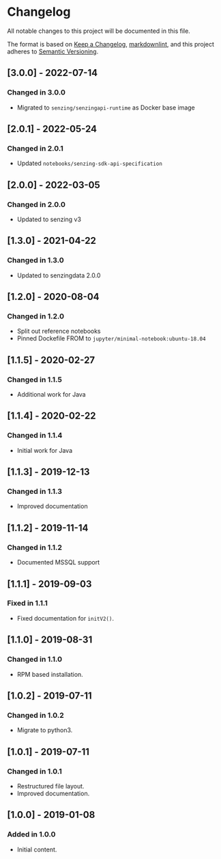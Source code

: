 # Changelog

All notable changes to this project will be documented in this file.

The format is based on [Keep a Changelog](https://keepachangelog.com/en/1.0.0/),
[markdownlint](https://dlaa.me/markdownlint/),
and this project adheres to [Semantic Versioning](https://semver.org/spec/v2.0.0.html).

## [3.0.0] - 2022-07-14

### Changed in 3.0.0

- Migrated to `senzing/senzingapi-runtime` as Docker base image

## [2.0.1] - 2022-05-24

### Changed in 2.0.1

- Updated `notebooks/senzing-sdk-api-specification`

## [2.0.0] - 2022-03-05

### Changed in 2.0.0

- Updated to senzing v3

## [1.3.0] - 2021-04-22

### Changed in 1.3.0

- Updated to senzingdata 2.0.0

## [1.2.0] - 2020-08-04

### Changed in 1.2.0

- Split out reference notebooks
- Pinned Dockefile FROM to `jupyter/minimal-notebook:ubuntu-18.04`

## [1.1.5] - 2020-02-27

### Changed in 1.1.5

- Additional work for Java

## [1.1.4] - 2020-02-22

### Changed in 1.1.4

- Initial work for Java

## [1.1.3] - 2019-12-13

### Changed in 1.1.3

- Improved documentation

## [1.1.2] - 2019-11-14

### Changed in 1.1.2

- Documented MSSQL support

## [1.1.1] - 2019-09-03

### Fixed in 1.1.1

- Fixed documentation for `initV2()`.

## [1.1.0] - 2019-08-31

### Changed in 1.1.0

- RPM based installation.

## [1.0.2] - 2019-07-11

### Changed in 1.0.2

- Migrate to python3.

## [1.0.1] - 2019-07-11

### Changed in 1.0.1

- Restructured file layout.
- Improved documentation.

## [1.0.0] - 2019-01-08

### Added in 1.0.0

- Initial content.
